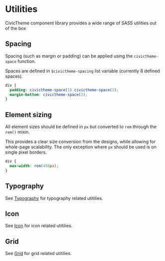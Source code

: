 # Utilities

CivicTheme component library provides a wide range of SASS utilities out of the box

## Spacing

Spacing (such as margin or padding) can be applied using the `civictheme-space`
function.

Spaces are defined in `$civictheme-spacing` list variable (currently 8 defined
spaces).

```scss
div {
  padding: civictheme-space(1) civictheme-space(2);
  margin-bottom: civictheme-space(2);
}
```

## Element sizing

All element sizes should be defined in `px` but converted to `rem` through
the `rem()` mixin.

This provides a clear size conversion from the designs, while
allowing for whole-page scalability. The only exception where `px` should be
used is on single pixel borders.

```scss
div {
  max-width: rem(450px);
}
```
## Typography

See [Typography](typography.md) for typography related utitilies.

## Icon

See [Icon](icon.md) for icon related utitilies.

## Grid

See [Grid](grid.md) for grid related utitilies.

